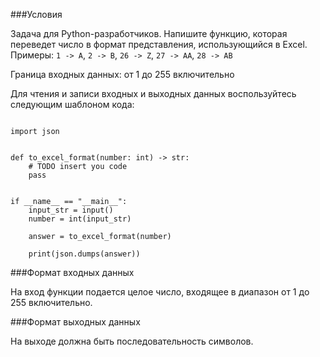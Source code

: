 ###Условия

Задача для Python-разработчиков. Напишите функцию, которая переведет число в формат представления, использующийся в Excel.
Примеры:
`1 -> A`, `2 -> B`, `26 -> Z`, `27 -> AA`, `28 -> AB`

Граница входных данных:
от 1 до 255 включительно

Для чтения и записи входных и выходных данных воспользуйтесь следующим шаблоном кода:

```

import json


def to_excel_format(number: int) -> str:
    # TODO insert you code
    pass


if __name__ == "__main__":
    input_str = input()
    number = int(input_str)

    answer = to_excel_format(number)

    print(json.dumps(answer))

```


###Формат входных данных

На вход функции подается целое число, входящее в диапазон от 1 до 255 включительно.


###Формат выходных данных

На выходе должна быть последовательность символов.

